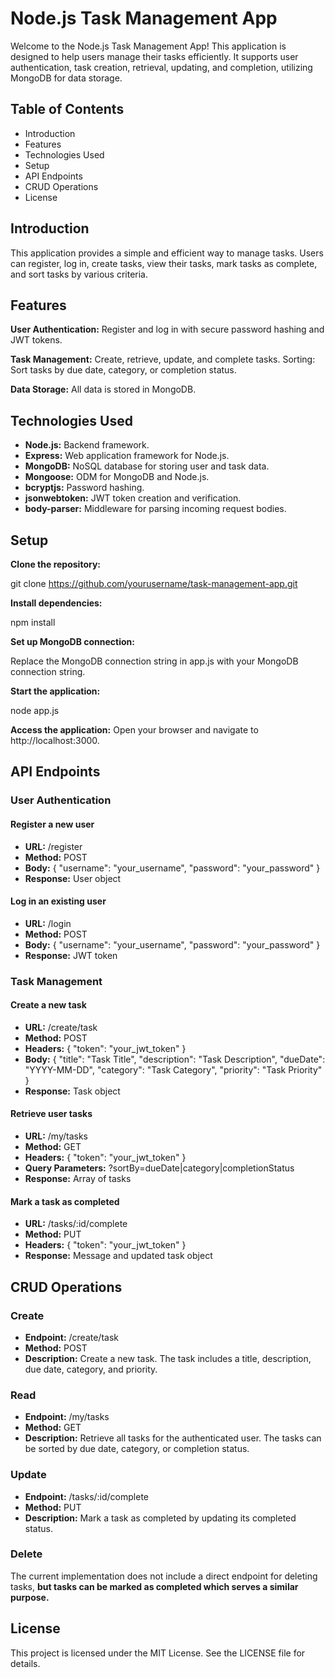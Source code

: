 # Node.js Task Management App

Welcome to the Node.js Task Management App! This application is designed to help users manage their tasks efficiently. It supports user authentication, task creation, retrieval, updating, and completion, utilizing MongoDB for data storage.

## Table of Contents
- Introduction
- Features
- Technologies Used
- Setup
- API Endpoints
- CRUD Operations
- License

## Introduction

This application provides a simple and efficient way to manage tasks. Users can register, log in, create tasks, view their tasks, mark tasks as complete, and sort tasks by various criteria.

## Features
**User Authentication:** Register and log in with secure password hashing and JWT tokens.

**Task Management:** Create, retrieve, update, and complete tasks.
Sorting: Sort tasks by due date, category, or completion status.

**Data Storage:** All data is stored in MongoDB.

## Technologies Used
- **Node.js:** Backend framework.
- **Express:** Web application framework for Node.js.
- **MongoDB:** NoSQL database for storing user and task data.
- **Mongoose:** ODM for MongoDB and Node.js.
- **bcryptjs:** Password hashing.
- **jsonwebtoken:** JWT token creation and verification.
- **body-parser:** Middleware for parsing incoming request bodies.

## Setup

**Clone the repository:**

git clone https://github.com/yourusername/task-management-app.git

**Install dependencies:**


npm install

**Set up MongoDB connection:**

Replace the MongoDB connection string in app.js with your MongoDB connection string.

**Start the application:**

node app.js

**Access the application:**
Open your browser and navigate to http://localhost:3000.

## API Endpoints

### User Authentication

#### Register a new user

- **URL:** /register
- **Method:** POST
- **Body:** { "username": "your_username", "password": "your_password" }
- **Response:** User object

#### Log in an existing user

- **URL:** /login
- **Method:** POST
- **Body:** { "username": "your_username", "password": "your_password" }
- **Response:** JWT token

### Task Management

#### Create a new task

- **URL:** /create/task
- **Method:** POST
- **Headers:** { "token": "your_jwt_token" }
- **Body:** { "title": "Task Title", "description": "Task Description", "dueDate": "YYYY-MM-DD", "category": "Task Category", "priority": "Task Priority" }
- **Response:** Task object

#### Retrieve user tasks

- **URL:** /my/tasks
- **Method:** GET
- **Headers:** { "token": "your_jwt_token" }
- **Query Parameters:** ?sortBy=dueDate|category|completionStatus
- **Response:** Array of tasks

#### Mark a task as completed

- **URL:** /tasks/:id/complete
- **Method:** PUT
- **Headers:** { "token": "your_jwt_token" }
- **Response:** Message and updated task object

## CRUD Operations

### Create

- **Endpoint:** /create/task
- **Method:** POST
- **Description:** Create a new task. The task includes a title, description, due date, category, and priority.

### Read

- **Endpoint:** /my/tasks
- **Method:** GET
- **Description:** Retrieve all tasks for the authenticated user. The tasks can be sorted by due date, category, or completion status.

### Update

- **Endpoint:** /tasks/:id/complete
- **Method:** PUT
- **Description:** Mark a task as completed by updating its completed status.

### Delete
The current implementation does not include a direct endpoint for deleting tasks, **but tasks can be marked as completed which serves a similar purpose.**


## License
This project is licensed under the MIT License. See the LICENSE file for details.
